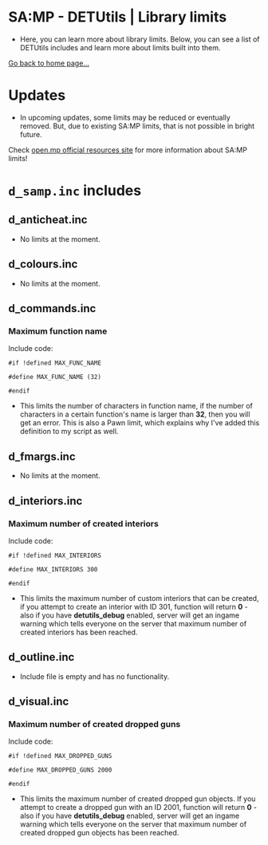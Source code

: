 # SA:MP - DETUtils | Library limits

- Here, you can learn more about library limits. Below, you can see a list of DETUtils includes and learn more about limits built into them.

[Go back to home page...](README.md)

# Updates

- In upcoming updates, some limits may be reduced or eventually removed. But, due to existing SA:MP limits, that is not possible in bright future.

Check [open.mp official resources site](https://open.mp/docs/scripting/resources/limits) for more information about SA:MP limits!

# ``d_samp.inc`` includes

## d_anticheat.inc

- No limits at the moment.

## d_colours.inc

- No limits at the moment.

## d_commands.inc

### Maximum function name
Include code:
```pawn
#if !defined MAX_FUNC_NAME

#define MAX_FUNC_NAME (32)

#endif
```
- This limits the number of characters in function name, if the number of characters in a certain function's name is larger than **32**, then you will get an error. This is also a Pawn limit, which explains why I've added this definition to my script as well.

## d_fmargs.inc

- No limits at the moment.

## d_interiors.inc

### Maximum number of created interiors
Include code:
```pawn
#if !defined MAX_INTERIORS

#define MAX_INTERIORS 300

#endif
```
- This limits the maximum number of custom interiors that can be created, if you attempt to create an interior with ID 301, function will return **0** - also if you have **detutils_debug** enabled, server will get an ingame warning which tells everyone on the server that maximum number of created interiors has been reached.

## d_outline.inc

- Include file is empty and has no functionality.

## d_visual.inc

### Maximum number of created dropped guns
Include code:
```pawn
#if !defined MAX_DROPPED_GUNS

#define MAX_DROPPED_GUNS 2000

#endif
```

- This limits the maximum number of created dropped gun objects. If you attempt to create a dropped gun with an ID 2001, function will return **0** - also if you have **detutils_debug** enabled, server will get an ingame warning which tells everyone on the server that maximum number of created dropped gun objects has been reached.
